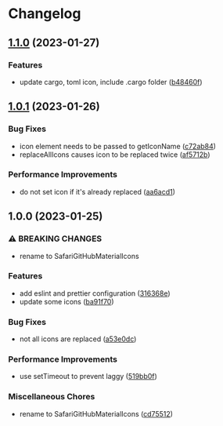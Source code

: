 # Changelog

## [1.1.0](https://github.com/cpea2506/SafariGitHubMaterialIcons/compare/v1.0.1...v1.1.0) (2023-01-27)

### Features

-   update cargo, toml icon, include .cargo folder ([b48460f](https://github.com/cpea2506/SafariGitHubMaterialIcons/commit/b48460f874dacb8918dbd410eeef9d1341bfeaf0))

## [1.0.1](https://github.com/cpea2506/SafariGitHubMaterialIcons/compare/v1.0.0...v1.0.1) (2023-01-26)

### Bug Fixes

-   icon element needs to be passed to getIconName ([c72ab84](https://github.com/cpea2506/SafariGitHubMaterialIcons/commit/c72ab84dd4f62b9251c5fe7a56e17b55797c4dc3))
-   replaceAllIcons causes icon to be replaced twice ([af5712b](https://github.com/cpea2506/SafariGitHubMaterialIcons/commit/af5712b4861cf9569666040b63470a05a733d9e4))

### Performance Improvements

-   do not set icon if it's already replaced ([aa6acd1](https://github.com/cpea2506/SafariGitHubMaterialIcons/commit/aa6acd1d9c32af4615ab5f8987e52ee1a280d8ba))

## 1.0.0 (2023-01-25)

### ⚠ BREAKING CHANGES

-   rename to SafariGitHubMaterialIcons

### Features

-   add eslint and prettier configuration ([316368e](https://github.com/cpea2506/SafariGitHubMaterialIcons/commit/316368ef36a3329a5bbf5d0b11e51f813e35c788))
-   update some icons ([ba91f70](https://github.com/cpea2506/SafariGitHubMaterialIcons/commit/ba91f7081fad40db7db434c456defc0b45c077c7))

### Bug Fixes

-   not all icons are replaced ([a53e0dc](https://github.com/cpea2506/SafariGitHubMaterialIcons/commit/a53e0dc747fad677bda9352efb8ce63a26d284e0))

### Performance Improvements

-   use setTimeout to prevent laggy ([519bb0f](https://github.com/cpea2506/SafariGitHubMaterialIcons/commit/519bb0f8d2cbef1956984bb3795d78e8882af7c7))

### Miscellaneous Chores

-   rename to SafariGitHubMaterialIcons ([cd75512](https://github.com/cpea2506/SafariGitHubMaterialIcons/commit/cd75512dbb51865737db784bc11ab70723e83269))
